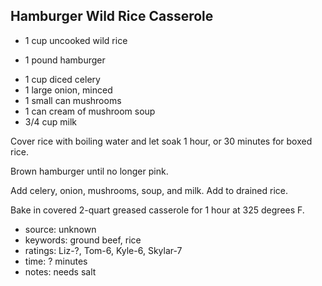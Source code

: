 Hamburger Wild Rice Casserole
-----------------------------

- 1 cup uncooked wild rice
<!-- -->
- 1 pound hamburger
<!-- -->
- 1 cup diced celery
- 1 large onion, minced
- 1 small can mushrooms
- 1 can cream of mushroom soup
- 3/4 cup milk

Cover rice with boiling water and let soak 1 hour, or 30 minutes for
boxed rice.

Brown hamburger until no longer pink.

Add celery, onion, mushrooms, soup, and milk.  Add to drained rice.

Bake in covered 2-quart greased casserole for 1 hour at 325 degrees F.

- source: unknown
- keywords: ground beef, rice
- ratings: Liz-?, Tom-6, Kyle-6, Skylar-7
- time: ? minutes
- notes: needs salt

